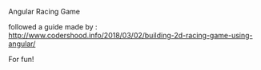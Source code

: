 Angular Racing Game


followed a guide made by : http://www.codershood.info/2018/03/02/building-2d-racing-game-using-angular/

For fun!
